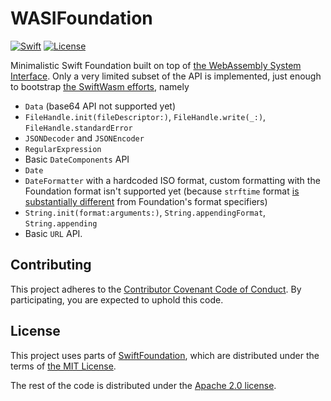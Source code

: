 # WASIFoundation

[![Swift](https://img.shields.io/badge/swift-5.1-orange.svg?style=flat)](https://developer.apple.com/swift/)
[![License](https://img.shields.io/badge/license-MIT-71787A.svg)](https://tldrlegal.com/license/mit-license)

Minimalistic Swift Foundation built on top of [the WebAssembly System Interface](https://wasi.dev/). Only a very limited subset of the API is implemented, just enough to bootstrap [the SwiftWasm efforts](https://swiftwasm.org), namely

* `Data` (base64 API not supported yet)
* `FileHandle.init(fileDescriptor:)`, `FileHandle.write(_:)`, `FileHandle.standardError`
* `JSONDecoder` and `JSONEncoder`
* `RegularExpression`
* Basic `DateComponents` API
* `Date`
* `DateFormatter` with a hardcoded ISO format, custom formatting with the Foundation format isn't supported yet (because `strftime` format [is substantially different](https://www.tutorialspoint.com/c_standard_library/c_function_strftime.htm) from Foundation's format specifiers)
* `String.init(format:arguments:)`, `String.appendingFormat`, `String.appending`
* Basic `URL` API.

## Contributing

This project adheres to the [Contributor Covenant Code of
Conduct](/CODE_OF_CONDUCT.md). By participating, you are expected to uphold this code.

## License

This project uses parts of [SwiftFoundation](https://github.com/PureSwift/SwiftFoundation), which
are distributed under the terms of [the MIT License](/SwiftFoundation-LICENSE).

The rest of the code is distributed under the [Apache 2.0 license](/LICENSE).
